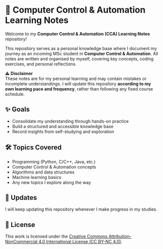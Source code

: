 # 📓 Computer Control & Automation Learning Notes

Welcome to my **Computer Control & Automation (CCA) Learning Notes** repository!

This repository serves as a personal knowledge base where I document my journey as an incoming MSc student in **Computer Control & Automation**. All notes are written and organised by myself, covering key concepts, coding exercises, and personal reflections.

⚠️ **Disclaimer**  
These notes are for my personal learning and may contain mistakes or incomplete understandings. I will update this repository **according to my own learning pace and frequency**, rather than following any fixed course schedule.

## ✨ Goals

- Consolidate my understanding through hands-on practice  
- Build a structured and accessible knowledge base  
- Record insights from self-studying and exploration

## 🛠️ Topics Covered

- Programming (Python, C/C++, Java, etc.)
- Computer Control & Automation concepts
- Algorithms and data structures
- Machine learning basics
- Any new topics I explore along the way

## 📅 Updates

I will keep updating this repository whenever I make progress in my studies.

## 📄 License

This work is licensed under the [Creative Commons Attribution-NonCommercial 4.0 International License (CC BY-NC 4.0)](https://creativecommons.org/licenses/by-nc/4.0/).